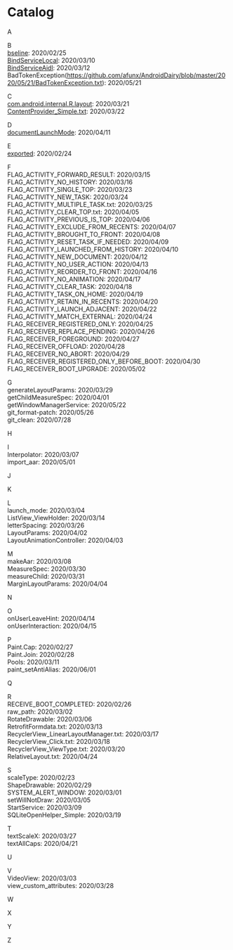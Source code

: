 # Catalog

A

B
<br/>
[bseline](https://github.com/afunx/AndroidDairy/blob/master/2020/02/25/baseline.txt):  2020/02/25
<br/>
[BindServiceLocal](https://github.com/afunx/AndroidDairy/blob/master/2020/03/10/BindServiceLocal.txt): 2020/03/10
<br/>
[BindServiceAidl](https://github.com/afunx/AndroidDairy/blob/master/2020/03/12/BindServiceAidl.txt): 2020/03/12
<br/>
BadTokenException(https://github.com/afunx/AndroidDairy/blob/master/2020/05/21/BadTokenException.txt): 2020/05/21

C
<br/>
[com.android.internal.R.layout](https://github.com/afunx/AndroidDairy/blob/master/2020/03/21/com.android.internal.R.layout.txt):  2020/03/21
<br/>
[ContentProvider_Simple.txt](https://github.com/afunx/AndroidDairy/blob/master/2020/03/22/ContentProvider_Simple.txt):  2020/03/22

D
<br/>
[documentLaunchMode](https://github.com/afunx/AndroidDairy/blob/master/2020/04/11/documentLaunchMode.txt):  2020/04/11

E
<br/>
[exported](https://github.com/afunx/AndroidDairy/blob/master/2020/02/24/exported.txt):  2020/02/24

F
<br/>
FLAG_ACTIVITY_FORWARD_RESULT:  2020/03/15
<br/>
FLAG_ACTIVITY_NO_HISTORY:  2020/03/16
<br/>
FLAG_ACTIVITY_SINGLE_TOP:  2020/03/23
<br/>
FLAG_ACTIVITY_NEW_TASK:  2020/03/24
<br/>
FLAG_ACTIVITY_MULTIPLE_TASK.txt:  2020/03/25
<br/>
FLAG_ACTIVITY_CLEAR_TOP.txt:  2020/04/05
<br/>
FLAG_ACTIVITY_PREVIOUS_IS_TOP:  2020/04/06
<br/>
FLAG_ACTIVITY_EXCLUDE_FROM_RECENTS: 2020/04/07
<br/>
FLAG_ACTIVITY_BROUGHT_TO_FRONT:  2020/04/08
<br/>
FLAG_ACTIVITY_RESET_TASK_IF_NEEDED:  2020/04/09
<br/>
FLAG_ACTIVITY_LAUNCHED_FROM_HISTORY:  2020/04/10
<br/>
FLAG_ACTIVITY_NEW_DOCUMENT:  2020/04/12
<br/>
FLAG_ACTIVITY_NO_USER_ACTION:  2020/04/13
<br/>
FLAG_ACTIVITY_REORDER_TO_FRONT:  2020/04/16
<br/>
FLAG_ACTIVITY_NO_ANIMATION:  2020/04/17
<br/>
FLAG_ACTIVITY_CLEAR_TASK:  2020/04/18
<br/>
FLAG_ACTIVITY_TASK_ON_HOME:  2020/04/19
<br/>
FLAG_ACTIVITY_RETAIN_IN_RECENTS:  2020/04/20
<br/>
FLAG_ACTIVITY_LAUNCH_ADJACENT:  2020/04/22
<br/>
FLAG_ACTIVITY_MATCH_EXTERNAL:  2020/04/24
<br/>
FLAG_RECEIVER_REGISTERED_ONLY:  2020/04/25
<br/>
FLAG_RECEIVER_REPLACE_PENDING:  2020/04/26
<br/>
FLAG_RECEIVER_FOREGROUND:  2020/04/27
<br/>
FLAG_RECEIVER_OFFLOAD:  2020/04/28
<br/>
FLAG_RECEIVER_NO_ABORT:  2020/04/29
<br/>
FLAG_RECEIVER_REGISTERED_ONLY_BEFORE_BOOT: 2020/04/30
<br/>
FLAG_RECEIVER_BOOT_UPGRADE: 2020/05/02

G
<br/>
generateLayoutParams:  2020/03/29
<br/>
getChildMeasureSpec:  2020/04/01
<br/>
getWindowManagerService:  2020/05/22
<br/>
git_format-patch:  2020/05/26
<br/>
git_clean:  2020/07/28

H

I
<br/>
Interpolator:  2020/03/07
<br/>
import_aar:  2020/05/01

J

K

L
<br/>
launch_mode:  2020/03/04
<br/>
ListView_ViewHolder:  2020/03/14
<br/>
letterSpacing:  2020/03/26
<br/>
LayoutParams:  2020/04/02
<br/>
LayoutAnimationController:  2020/04/03

M
<br/>
makeAar:  2020/03/08
<br/>
MeasureSpec:  2020/03/30
<br/>
measureChild:  2020/03/31
<br/>
MarginLayoutParams:  2020/04/04

N

O
<br/>
onUserLeaveHint:  2020/04/14
<br/>
onUserInteraction:  2020/04/15

P
<br/>
Paint.Cap:  2020/02/27
<br/>
Paint.Join:  2020/02/28
<br/>
Pools:  2020/03/11
<br/>
paint_setAntiAlias:  2020/06/01

Q

R
<br/>
RECEIVE_BOOT_COMPLETED:  2020/02/26
<br/>
raw_path:  2020/03/02
<br/>
RotateDrawable: 2020/03/06
<br/>
RetrofitFormdata.txt:  2020/03/13
<br/>
RecyclerView_LinearLayoutManager.txt:  2020/03/17
<br/>
RecyclerView_Click.txt:  2020/03/18
<br/>
RecyclerView_ViewType.txt:  2020/03/20
<br/>
RelativeLayout.txt:  2020/04/24

S
<br/>
scaleType:  2020/02/23
<br/>
ShapeDrawable:  2020/02/29
<br/>
SYSTEM_ALERT_WINDOW: 2020/03/01
<br/>
setWillNotDraw:  2020/03/05
<br/>
StartService: 2020/03/09
<br/>
SQLiteOpenHelper_Simple: 2020/03/19

T
<br/>
textScaleX:  2020/03/27
<br/>
textAllCaps:  2020/04/21

U

V
<br/>
VideoView:  2020/03/03
<br/>
view_custom_attributes:  2020/03/28

W

X

Y

Z

